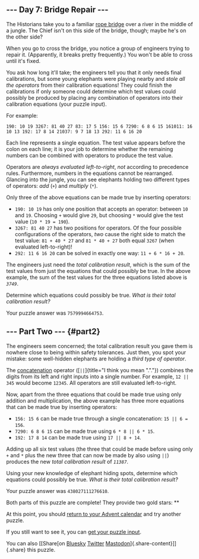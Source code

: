 ## \-\-- Day 7: Bridge Repair \-\--

The Historians take you to a familiar [rope bridge](/2022/day/9) over a
river in the middle of a jungle. The Chief isn\'t on this side of the
bridge, though; maybe he\'s on the other side?

When you go to cross the bridge, you notice a group of engineers trying
to repair it. (Apparently, it breaks pretty frequently.) You won\'t be
able to cross until it\'s fixed.

You ask how long it\'ll take; the engineers tell you that it only needs
final calibrations, but some young elephants were playing nearby and
*stole all the operators* from their calibration equations! They could
finish the calibrations if only someone could determine which test
values could possibly be produced by placing any combination of
operators into their calibration equations (your puzzle input).

For example:

    190: 10 19 3267: 81 40 27 83: 17 5 156: 15 6 7290: 6 8 6 15 161011: 16 10 13 192: 17 8 14 21037: 9 7 18 13 292: 11 6 16 20 

Each line represents a single equation. The test value appears before
the colon on each line; it is your job to determine whether the
remaining numbers can be combined with operators to produce the test
value.

Operators are *always evaluated left-to-right*, *not* according to
precedence rules. Furthermore, numbers in the equations cannot be
rearranged. Glancing into the jungle, you can see elephants holding two
different types of operators: *add* (`+`) and *multiply* (`*`).

Only three of the above equations can be made true by inserting
operators:

-   `190: 10 19` has only one position that accepts an operator: between
    `10` and `19`. Choosing `+` would give `29`, but choosing `*` would
    give the test value (`10 * 19 = 190`).
-   `3267: 81 40 27` has two positions for operators. Of the four
    possible configurations of the operators, *two* cause the right side
    to match the test value: `81 + 40 * 27` and `81 * 40 + 27` both
    equal `3267` (when evaluated left-to-right)!
-   `292: 11 6 16 20` can be solved in exactly one way:
    `11 + 6 * 16 + 20`.

The engineers just need the *total calibration result*, which is the sum
of the test values from just the equations that could possibly be true.
In the above example, the sum of the test values for the three equations
listed above is *`3749`*.

Determine which equations could possibly be true. *What is their total
calibration result?*

Your puzzle answer was `7579994664753`.

## \-\-- Part Two \-\-- {#part2}

The engineers seem concerned; the total calibration result you gave them
is nowhere close to being within safety tolerances. Just then, you spot
your mistake: some well-hidden elephants are holding a *third type of
operator*.

The [concatenation](https://en.wikipedia.org/wiki/Concatenation)
operator ([`||`]{title="I think you mean \".\"."}) combines the digits
from its left and right inputs into a single number. For example,
`12 || 345` would become `12345`. All operators are still evaluated
left-to-right.

Now, apart from the three equations that could be made true using only
addition and multiplication, the above example has three more equations
that can be made true by inserting operators:

-   `156: 15 6` can be made true through a single concatenation:
    `15 || 6 = 156`.
-   `7290: 6 8 6 15` can be made true using `6 * 8 || 6 * 15`.
-   `192: 17 8 14` can be made true using `17 || 8 + 14`.

Adding up all six test values (the three that could be made before using
only `+` and `*` plus the new three that can now be made by also using
`||`) produces the new *total calibration result* of *`11387`*.

Using your new knowledge of elephant hiding spots, determine which
equations could possibly be true. *What is their total calibration
result?*

Your puzzle answer was `438027111276610`.

Both parts of this puzzle are complete! They provide two gold stars:
\*\*

At this point, you should [return to your Advent calendar](/2024) and
try another puzzle.

If you still want to see it, you can [get your puzzle input](7/input).

You can also [\[Share[on
[Bluesky](https://bsky.app/intent/compose?text=I%27ve+completed+%22Bridge+Repair%22+%2D+Day+7+%2D+Advent+of+Code+2024+%23AdventOfCode+https%3A%2F%2Fadventofcode%2Ecom%2F2024%2Fday%2F7)
[Twitter](https://twitter.com/)
[Mastodon](https://mastodon.social/)]{.share-content}\]]{.share} this
puzzle.
